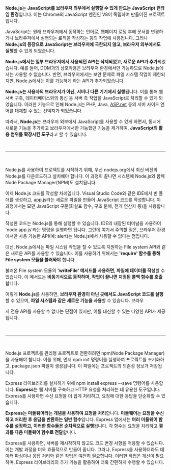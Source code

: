 **Node.js**는 **JavaScript를 브라우저 외부에서 실행할 수 있게 만드는 JavaScript 런타임 환경**입니다. 이는 Chrome의 JavaScript 엔진인 V8이 독립하여 만들어진 프로젝트입니다.

JavaScript는 원래 브라우저에서 동작하는 언어로, 웹페이지 로딩 후에 문서를 변경하거나 브라우저에서 실행되는 로직을 작성하는 등의 작업에 사용됩니다. 그러나 **Node.js의 등장으로 JavaScript는 브라우저에 국한되지 않고, 브라우저 외부에서도 실행**할 수 있게 되었습니다.

**Node.js에서는 일부 브라우저에서 사용되던 API는 삭제되었고, 새로운 API가 추가**되었습니다. 예를 들어, DOM과의 상호작용은 브라우저 환경에서만 가능하므로 Node.js에서는 사용할 수 없습니다. 반면, 브라우저에서는 보안 문제로 파일 시스템 작업이 제한되지만, Node.js에서는 이를 가능하게 하는 API가 추가되었습니다.

**Node.js는 사용자의 브라우저가 아닌, 서버나 다른 기기에서 실행**됩니다. 이를 통해 웹 서버 구축, 데이터베이스와의 통신 등 서버 측 작업을 JavaScript로 처리할 수 있게 되었습니다. 이러한 기능으로 인해 Node.js는 PHP, Java, [ASP.net](http://asp.net/) 등의 서버 사이드 언어를 대체할 수 있는 선택지가 되었습니다.

따라서, **Node.js**는 브라우저 외부에서 JavaScript를 사용할 수 있게 하면서, 동시에 새로운 기능을 추가하고 브라우저에서만 가능했던 기능을 제거하여, **JavaScript의 활용 범위를 확장시킨 도구**라고 할 수 있습니다.

<br/>

---

<br/>

Node.js를 사용하여 프로젝트를 시작하기 위해, 우선 nodejs.org에서 최신 버전의 Node.js를 다운로드하고 설치해야 합니다. 이 과정이 끝나면 시스템에 Node.js와 함께 Node Package Manager(NPM)도 설치됩니다.

이제 Node.js 코드를 작성할 차례입니다. Visual Studio Code와 같은 IDE에서 빈 폴더를 생성하고, app.js라는 새로운 파일을 만들어 JavaScript 코드를 작성합니다. 이 과정에서는 모던 JavaScript 구문(화살표 함수, 구조 분해, 전개 연산자 등)을 사용합니다.

작성한 코드는 Node.js를 통해 실행할 수 있습니다. IDE의 내장된 터미널을 사용하여 'node app.js'라는 명령을 실행하면 됩니다. 그런데 여기서 주의할 점은, 브라우저 환경에서만 사용 가능한 API(예: alert)는 Node.js에서 사용할 수 없다는 점입니다.

대신, Node.js에서는 파일 시스템 작업을 할 수 있도록 지원하는 File system API와 같은 새로운 API를 사용할 수 있습니다. 이를 사용하기 위해서는 **'require' 함수를 통해 File system 모듈을 불러와야** 합니다.

불러온 File system 모듈의 **'writeFile' 메서드를 사용하면, 파일에 데이터를 작성**할 수 있습니다. 이 메서드는 **비동기식으로 동작하며, 작업이 끝나면 지정된 콜백 함수를 호출**합니다.

이렇게 **Node.js**를 사용하면, **브라우저 환경이 아닌 곳에서도 JavaScript 코드를 실행**할 수 있으며, **파일 시스템과 같은 새로운 기능을 사용**할 수 있습니다. 브라우

저 전용 API를 사용할 수 없다는 단점이 있지만, 이를 대신할 수 있는 다양한 API가 제공됩니다.

<br/>

---

<br/>

Node.js 프로젝트를 관리형 프로젝트로 전환하려면 npm(Node Package Manager)을 사용해야 합니다. 이를 위해, 먼저 npm init 명령어를 실행하여 프로젝트를 초기화하고, package.json 파일이 생성됩니다. 이 파일에는 프로젝트의 의존성 정보가 저장됩니다.

Express 라이브러리를 설치하기 위해 npm install express --save 명령어를 사용합니다. **Express**는 웹 서버를 구축하고 HTTP 요청을 처리하는 데 유용한 도구입니다. Express를 사용하면 수신 요청을 더 쉽게 처리하고, 요청에 대한 응답을 단순화할 수 있습니다.

**Express는 미들웨어라는 개념을 사용하여 요청을 처리**합니다. **미들웨어는 요청을 수신하고 처리한 후 응답을 반환하는 일반 함수**입니다. Express 앱에서는 **여러 미들웨어 함수를 설정하고, 이러한 함수들은 순차적으로 실행**됩니다. 각 함수는 요청을 처리하고 **결과를 다음 미들웨어 함수로 전달**합니다.

Express를 사용하면, 서버를 재시작하지 않고도 코드 변경 사항을 적용할 수 있습니다. 이는 개발 과정을 더욱 효율적으로 만들어 줍니다. 그러나, Express를 사용하더라도 데이터 파싱이나 응답 처리와 같은 작업은 여전히 필요합니다. 이러한 작업은 개선이 필요하며, Express 라이브러리의 추가 기능을 활용하여 더욱 간편하게 수행할 수 있습니다.
